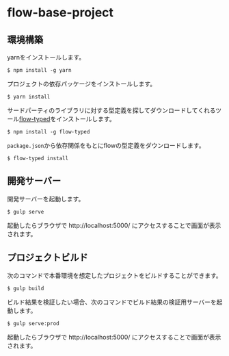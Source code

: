 # flow-base-project

## 環境構築

yarnをインストールします。

```ShellSession
$ npm install -g yarn
```

プロジェクトの依存パッケージをインストールします。

```ShellSession
$ yarn install
```

サードパーティのライブラリに対する型定義を探してダウンロードしてくれるツール[flow-typed](https://github.com/flowtype/flow-typed)をインストールします。

```ShellSession
$ npm install -g flow-typed
```

`package.json`から依存関係をもとにflowの型定義をダウンロードします。

```ShellSession
$ flow-typed install
```


## 開発サーバー

開発サーバーを起動します。

```ShellSession
$ gulp serve
```

起動したらブラウザで http://localhost:5000/ にアクセスすることで画面が表示されます。


## プロジェクトビルド

次のコマンドで本番環境を想定したプロジェクトをビルドすることができます。

```ShellSession
$ gulp build 
```

ビルド結果を検証したい場合、次のコマンドでビルド結果の検証用サーバーを起動します。

```ShellSession
$ gulp serve:prod
```

起動したらブラウザで http://localhost:5000/ にアクセスすることで画面が表示されます。

